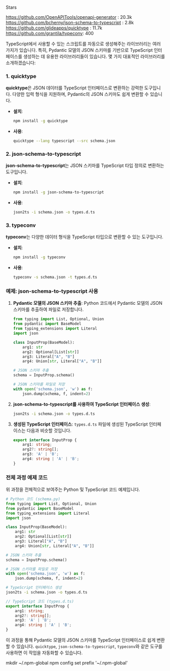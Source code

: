 Stars

https://github.com/OpenAPITools/openapi-generator : 20.3k
https://github.com/bcherny/json-schema-to-typescript : 2.8k
https://github.com/glideapps/quicktype : 11.7k
https://github.com/grantila/typeconv: 400


TypeScript에서 사용할 수 있는 스크립트를 자동으로 생성해주는 라이브러리는 여러 가지가 있습니다. 특히, Pydantic 모델의 JSON 스키마를 기반으로 TypeScript 인터페이스를 생성하는 데 유용한 라이브러리들이 있습니다. 몇 가지 대표적인 라이브러리를 소개하겠습니다:

### 1. quicktype

**quicktype**은 JSON 데이터를 TypeScript 인터페이스로 변환하는 강력한 도구입니다. 다양한 입력 형식을 지원하며, Pydantic의 JSON 스키마도 쉽게 변환할 수 있습니다.

- **설치**:
  ```bash
  npm install -g quicktype
  ```

- **사용**:
  ```bash
  quicktype --lang typescript --src schema.json
  ```

### 2. json-schema-to-typescript

**json-schema-to-typescript**는 JSON 스키마를 TypeScript 타입 정의로 변환하는 도구입니다.

- **설치**:
  ```bash
  npm install -g json-schema-to-typescript
  ```

- **사용**:
  ```bash
  json2ts -i schema.json -o types.d.ts
  ```

### 3. typeconv

**typeconv**는 다양한 데이터 형식을 TypeScript 타입으로 변환할 수 있는 도구입니다.

- **설치**:
  ```bash
  npm install -g typeconv
  ```

- **사용**:
  ```bash
  typeconv -s schema.json -t types.d.ts
  ```

### 예제: json-schema-to-typescript 사용

1. **Pydantic 모델의 JSON 스키마 추출**:
   Python 코드에서 Pydantic 모델의 JSON 스키마를 추출하여 파일로 저장합니다.

   ```python
   from typing import List, Optional, Union
   from pydantic import BaseModel
   from typing_extensions import Literal
   import json

   class InputProp(BaseModel):
       arg1: str
       arg2: Optional[List[str]]
       arg3: Literal["A", "B"]
       arg4: Union[str, Literal["A", "B"]]

   # JSON 스키마 추출
   schema = InputProp.schema()

   # JSON 스키마를 파일로 저장
   with open('schema.json', 'w') as f:
       json.dump(schema, f, indent=2)
   ```

2. **json-schema-to-typescript를 사용하여 TypeScript 인터페이스 생성**:

   ```bash
   json2ts -i schema.json -o types.d.ts
   ```

3. **생성된 TypeScript 인터페이스**:
   `types.d.ts` 파일에 생성된 TypeScript 인터페이스는 다음과 비슷할 것입니다.

   ```typescript
   export interface InputProp {
       arg1: string;
       arg2?: string[];
       arg3: 'A' | 'B';
       arg4: string | 'A' | 'B';
   }
   ```

### 전체 과정 예제 코드

위 과정을 전체적으로 보여주는 Python 및 TypeScript 코드 예제입니다.

```python
# Python 코드 (schema.py)
from typing import List, Optional, Union
from pydantic import BaseModel
from typing_extensions import Literal
import json

class InputProp(BaseModel):
    arg1: str
    arg2: Optional[List[str]]
    arg3: Literal["A", "B"]
    arg4: Union[str, Literal["A", "B"]]

# JSON 스키마 추출
schema = InputProp.schema()

# JSON 스키마를 파일로 저장
with open('schema.json', 'w') as f:
    json.dump(schema, f, indent=2)
```

```bash
# TypeScript 인터페이스 생성
json2ts -i schema.json -o types.d.ts
```

```typescript
// TypeScript 코드 (types.d.ts)
export interface InputProp {
    arg1: string;
    arg2?: string[];
    arg3: 'A' | 'B';
    arg4: string | 'A' | 'B';
}
```

이 과정을 통해 Pydantic 모델의 JSON 스키마를 TypeScript 인터페이스로 쉽게 변환할 수 있습니다. `quicktype`, `json-schema-to-typescript`, `typeconv`와 같은 도구를 사용하면 이 작업을 자동화할 수 있습니다.


mkdir ~/.npm-global
npm config set prefix '~/.npm-global'
